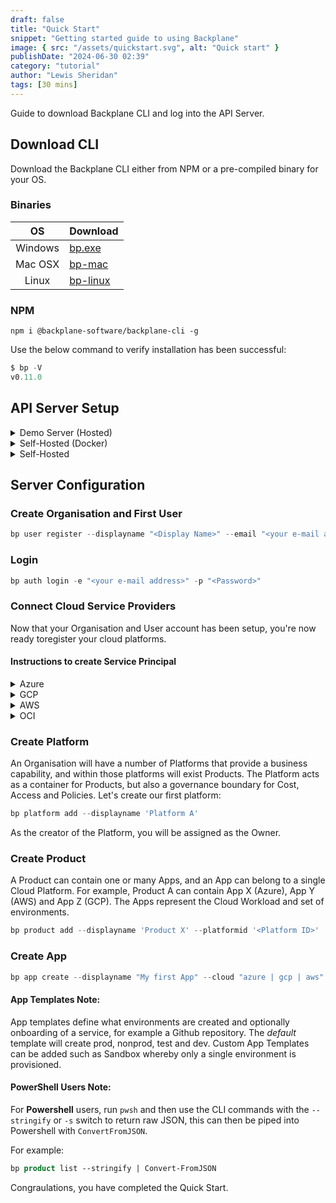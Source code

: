 ```yaml
---
draft: false
title: "Quick Start"
snippet: "Getting started guide to using Backplane"
image: { src: "/assets/quickstart.svg", alt: "Quick start" }
publishDate: "2024-06-30 02:39"
category: "tutorial"
author: "Lewis Sheridan"
tags: [30 mins]
---
```


Guide to download Backplane CLI and log into the API Server.

## Download CLI

Download the Backplane CLI either from NPM or a pre-compiled binary for your OS.

### Binaries

|   OS    | Download                     |
| :-----: | :--------------------------- |
| Windows | [bp.exe](/assets/bp.exe)     |
| Mac OSX | [bp-mac](/assets/bp-mac)     |
|  Linux  | [bp-linux](/assets/bp-linux) |

### NPM

```
npm i @backplane-software/backplane-cli -g
```

Use the below command to verify installation has been successful:

```js
$ bp -V
v0.11.0
```

## API Server Setup

<details>
<summary>Demo Server (Hosted)</summary>

### Using CLI

To set the CLI to use the demo server, use the following command:

```js
bp auth setserver --server https://api.backplane.dev/api
```

</details>

<details>
<summary>Self-Hosted (Docker)</summary>

#### Clone Repo

```js
mkdir backplane
git clone https://github.com/backplane-cloud/backplane.git
```

#### Docker

```js
docker build -t backplanesoftware/backplaneapi:0.26.1 .

docker network create my-network

docker run --network my-network --name api -p 8000:8000 backplanesoftware/backplaneapi:0.2
6.1

docker run —network my-network —name cli -p 3000:3000 backplanesoftware/backplanecli:0.0.1
```

</details>

<details>
<summary>Self-Hosted</summary>

#### Step 1 - Install Node

Install [Node.JS](https://nodejs.org/en/download) on your system and then from a terminal window, initialise an NPM project.

```js
mkdir backplane-api
cd backplane-api
npm init -y
npm i express dotenv @backplane-software/backplane-api
```

#### Step 2 - Setup Environment Variables

Create `.env` file, and provide the following:

```js
NODE_ENV=development
PORT=8000

JWT_SECRET=<provide-key> // Make up your own secret, this is used as the salt to CryptB for password Hashing. e.g. MyS3cureP&!00word\*

MONGO_URI=<provide-key>

MAILSENDER_USERNAME=<your-username>
MAILSENDER_PASSWORD=<provide-key>

LOGTAIL_KEY=<provide-key>
LOG_LEVEL=debug
```

#### Step 3 - Setting up MongoDB

Backplane API Server uses MongoDB as the backend datastore. See [Setting up MongoDB](/blog/mongosetup).

#### Step 4 - Setting up MailerSend

MailerSend is used as an SMTP mailrelay, so that User Registration e-mails can be sent as well as approval request e-mails. Create an account here: [MailerSend](https://www.mailersend.com/)

#### Step 5 - Setting up LogTail

`/utils/logger.js` is used as Middleware for logging purposes. It leverages LogTail, now known as Better Stack is used as a Log Repository. It's free up to 1GB a month with 3-day retention. Create an account here: [LogTail](https://betterstack.com/logs).

#### Step 6 - Create Index.js

Create `index.js` file and copy the below into it.

```js
import express from "express";
import dotenv from "dotenv";
import backplane from "@backplane-software/backplane-api";

// Load Environment Configuration
dotenv.config();

// Create Express Instance
const app = express();

// Initialise Backplane Server with Instance
backplane(app);

// Start REST API Server
const port = process.env.PORT || 5001;
app.listen(port, () =>
  console.log(`Backplane REST API Server started on port ${port}`)
);
```

#### Step 7 - Update Package.json

- Add `"type": "module"` so the script can load ES modules.
- Add `"server": "node index.js"` to the scripts section. Be sure to separate with a `,`.

#### Step 8 - Launch API Server

`npm run server` to start the server on localhost port 8000.

Use `curl http://localhost:8000` to confirm server is running. If successful you should see: `Backplane REST API Server is ready`.

</details>

## Server Configuration

### Create Organisation and First User

```js
bp user register --displayname "<Display Name>" --email "<your e-mail address>" --password "<Password>" --orgname "<Your Organisation Name>"
```

### Login

```js
bp auth login -e "<your e-mail address>" -p "<Password>"
```

### Connect Cloud Service Providers

Now that your Organisation and User account has been setup, you're now ready toregister your cloud platforms.

#### Instructions to create Service Principal

<details>
<summary>Azure</summary>

#### Creating a Service Principal in Azure

To create credentials you'll need to create an App registration in Entra ID.

1. Go to Microsoft Entra ID, and under Manage in the left side menu, select App registrations.

2. Click on New Registration and provide a name (e.g. `backplane-api`) a name and click Register.

3. Take note of the Tenant ID and Client ID.

4. Create a new Client Secret, click on Add a certificate or secret, New client secret, type a description, set expiry and click Add. Make a note of the Secret Value.

5. Assign the Service Principal you created with Contributor permission at the Subscription scope.

#### Add Azure Credentials via CLI

```js
bp cloud azure add --id "<orgID>"
--tenantid "<tenant ID>"
--clientid "<client ID>"
--clientsecret "<Your Client Secret>"
--subscriptionid "<default subscription GUID>"
```

#### Note:

The Subscription ID is required in the MVP since App environments are provisioned as Resource Groups as opposed to Subscriptions. Subscription environments will be in a future release.

</details>
<details>
<summary>GCP</summary>

#### Creating a Service Principal in GCP

1.  Login to [https://console.cloud.google.com](https://console.cloud.google.com)
2.  Go to `IAM and admin > Service accounts`
3.  Select a Project and click on Create Service Account
4.  Enter a service account name e.g. `backplane-api` and a description e.g. `For Backplane API environment provisioning`
5.  Click Create and Continue
6.  Click on Done.
7.  Click on IAM and switch to the Organisation level.
8.  Click on Grant Access
9.  Enter the service principal name e.g. `backplane-demo@backplane-core.iam.gserfviceaccount.com`
10. In role, find `Project Creator`, click Save.
11. Go back to your Project and click on IAM and Admin and then Service Accounts
12. Click on your Service Account and select Keys, Add Key, Create New Key. Use JSON as the Key Type. Click on Create. This will download a .json file.
13. Finally, go to APIs and Services and ensure Cloud Resource Manager API is enabled.

The downloaded JSON is now ready to be used in your Org.

#### Add GCP Credentials via CLI

```js
bp cloud gcp add --id "<OrgID>" --tenantid "<Enter Google Org ID>" --gcpsecret "<path-to-JSON-file>"
```

</details>
<details>
<summary>AWS</summary>

#### Creating a Service Principal in AWS

1. Login to AWS Management Console
2. Go to IAM
3. Click on Users
4. Click on Create User
5. Enter User Details e.g. `backplane-api`, click next
6. Permission Options, select attach policies directly
7. Click on Create Policy and in Policy Editor select JSON. Paste in the below JSON

```js
{
    "Version": "2012-10-17",
    "Statement": [
        {
            "Effect": "Allow",
            "Action": [
                "organizations:CreateAccount",
                "organizations:DescribeOrganization",
                "iam:ListUsers",
                "organizations:ListPolicies"
            ],
            "Resource": "*"
        }
    ]
}
```

8. Click Next, give Policy Name Backplane-account-creator
9. Click Create Policy
10. Click Create User
11. Click on the new User Created, and click on Security Credentials
12. Click on Create Access Key
13. Select Third-party service use-case and tick the confirmation and click Next
14. Create access key, record Access key and Secret access key values. Click Done.

#### Add AWS Credentials via CLI

```js
bp cloud aws add --id "<OrgId>" --clientid "<accessKey>" --clientsecret "<accessKeySecret>"
```

</details>

<details>
<summary>OCI</summary>

#### Creating a Service Principal in OCI

Creating a service principal in Oracle Cloud Infrastructure (OCI) involves setting up a dynamic group and a policy to allow a non-human entity, such as an application or script, to perform actions on your behalf. Here’s how you can set up and use a service principal for authentication:
Step 1: Create a Dynamic Group

1. Log in to the Oracle Cloud Console.
2. Navigate to Identity & Security > Dynamic Groups.
3. Create a New Dynamic Group:
   _ Click on "Create Dynamic Group".
   _ Enter a Name and Description for the dynamic group.
   _ Define the Matching Rules to include the instances or resources that you want this dynamic group to manage. For example, to include all instances in your tenancy, you might use:plaintextCopy codeALL {instance.compartment.id = '<your_compartment_ocid>'}
   _
   Step 2: Create a Policy
4. Navigate to Identity & Security > Policies.
5. Create a New Policy:
   _ Click on "Create Policy".
   _ Enter a Name, Description, and Compartment for the policy.
   _ Add the required Policy Statements. For example, to allow the dynamic group to manage all resources, you might use:plaintextCopy codeAllow dynamic-group <your_dynamic_group_name> to manage all-resources in tenancy
   _
   Step 5: Collect Information
   Collect the following information:

- User OCID
- Tenancy OCID
- Region
- API Signing Key (private key content)
- Fingerprint

Save the file as oci.json

#### Add OCI Credentials via CLI

```js
bp cloud oci add -i 66681fa21440f6afb76522e6 --ocisecret ../oci.json
```

</details>

### Create Platform

An Organisation will have a number of Platforms that provide a business capability, and within those platforms will exist Products. The Platform acts as a container for Products, but also a governance boundary for Cost, Access and Policies. Let's create our first platform:

```js
bp platform add --displayname 'Platform A'
```

As the creator of the Platform, you will be assigned as the Owner.

### Create Product

A Product can contain one or many Apps, and an App can belong to a single Cloud Platform. For example, Product A can contain App X (Azure), App Y (AWS) and App Z (GCP). The Apps represent the Cloud Workload and set of environments.

```js
bp product add --displayname 'Product X' --platformid '<Platform ID>'
```

### Create App

```js
bp app create --displayname "My first App" --cloud "azure | gcp | aws"
```

#### App Templates Note:

App templates define what environments are created and optionally onboarding of a service, for example a Github repository. The _default_ template will create prod, nonprod, test and dev. Custom App Templates can be added such as Sandbox whereby only a single environment is provisioned.

<!-- :::tip
To link an App to a Product, you will need to create a Link Request. e.g.

```js
bp request add --appid app1 --requestType link --requestedForType product
```

::: -->

#### PowerShell Users Note:

For **Powershell** users, run `pwsh` and then use the CLI commands with the `--stringify` or `-s` switch to return raw JSON, this can then be piped into Powershell with `ConvertFromJSON`.

For example:

```ps
bp product list --stringify | Convert-FromJSON
```

Congraulations, you have completed the Quick Start.

